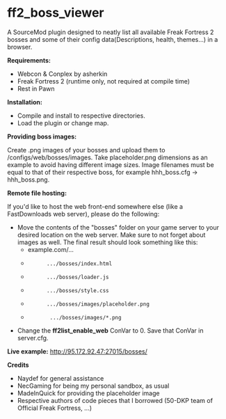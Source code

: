 # ff2_boss_viewer
A SourceMod plugin designed to neatly list all available Freak Fortress 2 bosses and some of their config data(Descriptions, health, themes...)
in a browser.

**Requirements:**
- Webcon & Conplex by asherkin
- Freak Fortress 2 (runtime only, not required at compile time)
- Rest in Pawn

**Installation:**
- Compile and install to respective directories. 
- Load the plugin or change map.

**Providing boss images:**

Create .png images of your bosses and upload them to /configs/web/bosses/images.
Take placeholder.png dimensions as an example to avoid having different image sizes.
Image filenames must be equal to that of their respective boss, for example hhh_boss.cfg -> hhh_boss.png.

**Remote file hosting:**

If you'd like to host the web front-end somewhere else (like a FastDownloads web server), please do the following:
- Move the contents of the "bosses" folder on your game server to your desired location on the web server.
    Make sure to not forget about images as well. The final result should look something like this:
    - example.com/...
    -           .../bosses/index.html
    -           .../bosses/loader.js
    -           .../bosses/style.css
    -           .../bosses/images/placeholder.png
    -            .../bosses/images/*.png

- Change the **ff2list_enable_web** ConVar to 0. Save that ConVar in server.cfg.

**Live example:**
http://95.172.92.47:27015/bosses/

**Credits**
- Naydef for general assistance
- NecGaming for being my personal sandbox, as usual
- MadeInQuick for providing the placeholder image
- Respective authors of code pieces that I borrowed (50-DKP team of Official Freak Fortress, ...)

